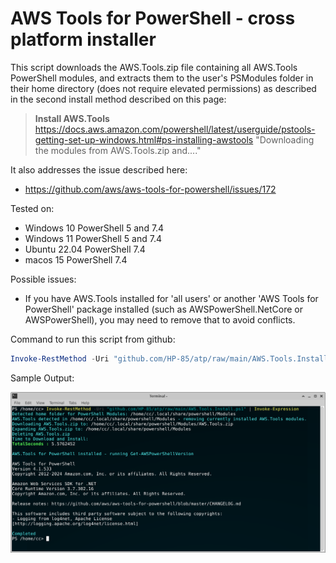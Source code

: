 # AWS Tools for PowerShell - cross platform installer
This script downloads the AWS.Tools.zip file containing all AWS.Tools PowerShell modules, 
and extracts them to the user's PSModules folder in their home directory (does not require elevated permissions) as described in the second install method described on this page:

>**Install AWS.Tools**
>  https://docs.aws.amazon.com/powershell/latest/userguide/pstools-getting-set-up-windows.html#ps-installing-awstools
>  "Downloading the modules from AWS.Tools.zip and...."

It also addresses the issue described here:
* https://github.com/aws/aws-tools-for-powershell/issues/172

Tested on:
* Windows 10 PowerShell 5 and 7.4
* Windows 11 PowerShell 5 and 7.4 
* Ubuntu 22.04 PowerShell 7.4
* macos 15 PowerShell 7.4

Possible issues:
* If you have AWS.Tools installed for 'all users' or another 'AWS Tools for PowerShell' package installed (such as AWSPowerShell.NetCore or AWSPowerShell), you may need to remove that to avoid conflicts.

Command to run this script from github:
```powershell
Invoke-RestMethod -Uri "github.com/HP-85/atp/raw/main/AWS.Tools.Install.ps1" | Invoke-Expression
```

Sample Output:

![image](https://github.com/HP-85/atp/blob/main/awsps.png)
